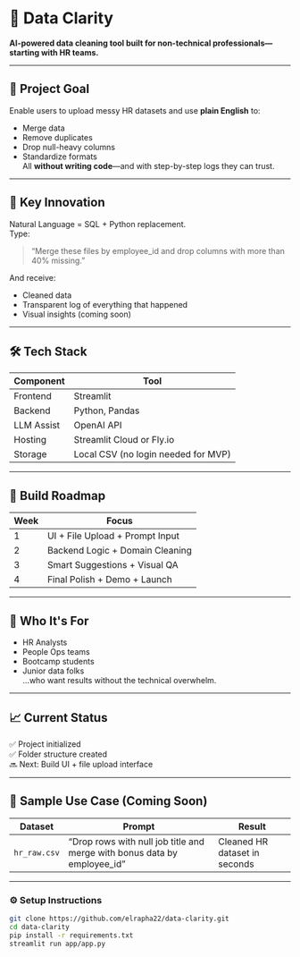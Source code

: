 # 🧹 Data Clarity

**AI-powered data cleaning tool built for non-technical professionals—starting with HR teams.**

---

## 🚀 Project Goal

Enable users to upload messy HR datasets and use **plain English** to:
- Merge data
- Remove duplicates
- Drop null-heavy columns
- Standardize formats  
All **without writing code**—and with step-by-step logs they can trust.

---

## 🧠 Key Innovation

Natural Language = SQL + Python replacement.  
Type:  
> “Merge these files by employee_id and drop columns with more than 40% missing.”

And receive:
- Cleaned data
- Transparent log of everything that happened
- Visual insights (coming soon)

---

## 🛠️ Tech Stack

| Component   | Tool        |
|-------------|-------------|
| Frontend    | Streamlit   |
| Backend     | Python, Pandas |
| LLM Assist  | OpenAI API  |
| Hosting     | Streamlit Cloud or Fly.io |
| Storage     | Local CSV (no login needed for MVP) |

---

## 📅 Build Roadmap

| Week | Focus                              |
|------|------------------------------------|
| 1    | UI + File Upload + Prompt Input    |
| 2    | Backend Logic + Domain Cleaning    |
| 3    | Smart Suggestions + Visual QA      |
| 4    | Final Polish + Demo + Launch       |

---

## 👤 Who It's For
- HR Analysts
- People Ops teams
- Bootcamp students
- Junior data folks  
…who want results without the technical overwhelm.

---

## 📈 Current Status

✅ Project initialized  
✅ Folder structure created  
🔜 Next: Build UI + file upload interface

---

## 🧪 Sample Use Case (Coming Soon)

| Dataset | Prompt | Result |
|--------|--------|--------|
| `hr_raw.csv` | “Drop rows with null job title and merge with bonus data by employee_id” | Cleaned HR dataset in seconds |

---

### ⚙️ Setup Instructions

```bash
git clone https://github.com/elrapha22/data-clarity.git
cd data-clarity
pip install -r requirements.txt
streamlit run app/app.py
